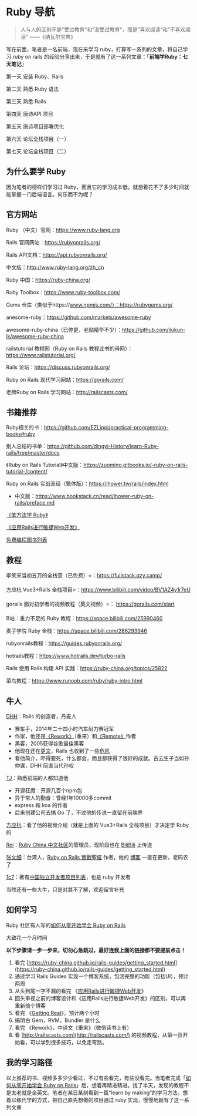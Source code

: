 # Ruby 导航

> 人与人的区别不是”受过教育“和”没受过教育“，而是”喜欢阅读“和”不喜欢阅读“ ——《纳瓦尔宝典》



写在前面，笔者是一名前端，现在来学习 ruby，打算写一系列的文章，将自己学习 ruby on rails 的经验分享出来，于是就有了这一系列文章：「**前端学Ruby：七天笔记**」

第一天 安装 Ruby、Rails

第二天 熟悉 Ruby 语法

第三天 熟悉 Rails

第四天 唐诗API 项目

第五天 唐诗项目部署优化

第六天 论坛全栈项目（一）

第七天 论坛全栈项目（二）



## 为什么要学 Ruby

因为笔者的榜样们学习过 Ruby，而且它的学习成本低。就想着花不了多少时间就能掌握一门后端语言。何乐而不为呢？



## 官方网站

Ruby （中文）官网：https://www.ruby-lang.org

Rails 官网网站：https://rubyonrails.org/

Rails API文档：https://api.rubyonrails.org/

中文版：http://www.ruby-lang.org/zh_cn

Ruby 中国：https://ruby-china.org/

Ruby Toolbox：https://www.ruby-toolbox.com/

Gems 仓库（类似于https://www.npmjs.com/）：https://rubygems.org/

anesome-ruby：https://github.com/markets/awesome-ruby

awesome-ruby-china（已停更，老贴精华不少）：https://github.com/liukun-lk/awesome-ruby-china

railstutorial 教程网（Ruby on Rails 教程此书的母网）：https://www.railstutorial.org/

Rails 论坛：https://discuss.rubyonrails.org/

Ruby on Rails 现代学习网站：https://gorails.com/

老牌Ruby on Rails 学习网站：http://railscasts.com/



## 书籍推荐

Ruby相关的书：https://github.com/EZLippi/practical-programming-books#ruby

别人总结的书单：https://github.com/dingyi-History/learn-Ruby-rails/tree/master/docs

《Ruby on Rails Tutorial》中文版：https://zuoming.gitbooks.io/-ruby-on-rails-tutorial-/content/

Ruby on Rails 实战圣经（繁体版）：https://ihower.tw/rails/index.html

- 中文版：https://www.bookstack.cn/read/ihower-ruby-on-rails/preface.md

[《笨方法学 Ruby》](http://lrthw.github.io/)

[《应用Rails进行敏捷Web开发》](https://book.douban.com/subject/1839273/)

[免费编程图书列表](https://ebookfoundation.github.io/free-programming-books/books/free-programming-books-zh.html#ruby)



## 教程

李笑来当初五万的全栈营（已免费）⭐：https://fullstack.qzy.camp/

方应杭 Vue3+Rails 全栈项目⭐：https://www.bilibili.com/video/BV1AZ4y1r7eU

gorails 面对初学者的视频教程（英文视频）⭐： https://gorails.com/start

B站：重力不足的 Ruby 教程：https://space.bilibili.com/25990460

麦子学院 Ruby 全栈：https://space.bilibili.com/286293946

rubyonrails教程：https://guides.rubyonrails.org/

hotrails教程：https://www.hotrails.dev/turbo-rails

Rails 使用 Rails 构建 API 实践：https://ruby-china.org/topics/25822

菜鸟教程：https://www.runoob.com/ruby/ruby-intro.html



## 牛人

[DHH](https://dhh.dk/)：Rails 的创造者，丹麦人

- 赛车手，2014年二十四小时汽车耐力赛冠军
- 作家，他还是[《Rework》](https://book.douban.com/subject/3889178/)（重来）和[《Remote》](https://book.douban.com/subject/21362627/)作者
- 黑客，2005获得谷歌最佳黑客
- 他现在还在[更文](https://world.hey.com/dhh)，Rails 也收到了一些[危机](https://geeknote.net/Rei/posts/397)
- 看他简介，吓得要死，什么都会，而且都获得了很好的成就。古云生子当如孙仲谋，DHH 简直当代孙权

[TJ](https://github.com/tj)：熟悉前端的人都知道他

- 开源狂魔：开源几百个npm包
- 异于常人的勤奋：曾经1年10000多commit
- express 和 koa 的作者
- 后来创建公司去搞 Go 了，不过他的传说一直留在前端界

[方应杭](https://fangyinghang.com)：看了他的视频介绍（就是上面的 Vue3+Rails 全栈项目）才决定学 Ruby 的

[Rei](https://chloerei.com/)：[Ruby China 中文社区](https://ruby-china.org/Rei)的管理员，现阶段也在 [BiliBili](https://www.bilibili.com/video/BV1QD4y1A75x/) 上传道

[张文细](https://ihower.tw)：台湾人，[Ruby on Rails 實戰聖經](https://ihower.tw/rails) 作者，他的 [博客](https://ihower.tw/blog/) 一直在更新，老码农了

[1c7](https://1c7.me/)：著有[中国独立开发者项目列表](https://github.com/1c7/chinese-independent-developer)，也是 ruby 开发者

当然还有一些大牛，只是对其不了解，欢迎留言补充



## 如何学习

Ruby 社区有人写的[如何从零开始学会 Ruby on Rails](https://ruby-china.org/wiki/start_leaning_rails)

大致花一个月时间

**以下步骤请一步一步来，切勿心急跳过，最好连我上面的链接都不要提前点击！**

1. 看完 [https://ruby-china.github.io/rails-guides/getting_started.html](https://ruby-china.github.io/rails-guides/getting_started.html) 
2. 通过学习 Rails Guides 实现一个博客系统，包涵完整的功能（包括UI），预计两周
3. 从头到尾一字不漏的看完 《[应用Rails进行敏捷Web开发](https://book.douban.com/subject/1839273/)》
4. 回头审视之前的博客设计和《应用Rails进行敏捷Web开发》的区别，可以再重新搞个博客
5. 看完 《[Getting Real](https://web.archive.org/web/20120104065141/http://gettingreal.37signals.com/GR_chn.php)》，预计两个小时
6. 搞明白 Gem，RVM，Bundler 是什么
7. 看完 《Rework》，中译文《重来》（微信读书上有）
8. 看 [http://railscasts.com](http://railscasts.com/) 的视频教程，从第一页开始看，可以学到很多技巧，以免走弯路。



## 我的学习路径

以上推荐的书、视频多多少少看过，不过有些看完，有些没看完。当笔者完成「[如何从零开始学会 Ruby on Rails](https://ruby-china.org/wiki/start_leaning_rails)」后，想着再精进精进。找了半天，发现的教程不是太老就是全英文。笔者在某日某刻看到一篇“learn by making”的学习方法，想着以练代学的方式，把自己原先想做的项目通过 ruby 实现，慢慢地就有了这一系列文章
